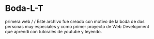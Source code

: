# Boda-L-T
primera web /
/ Este archivo fue creado con motivo de la boda de dos personas muy especiales y como primer proyecto de Web Development que aprendí con tutorales de youtube y leyendo.
